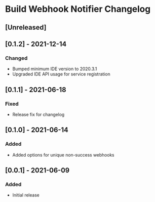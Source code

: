 # Build Webhook Notifier Changelog

## [Unreleased]

## [0.1.2] - 2021-12-14
### Changed
- Bumped minimum IDE version to 2020.3.1
- Upgraded IDE API usage for service registration

## [0.1.1] - 2021-06-18
### Fixed
- Release fix for changelog

## [0.1.0] - 2021-06-14
### Added
- Added options for unique non-success webhooks

## [0.0.1] - 2021-06-09
### Added
- Initial release
